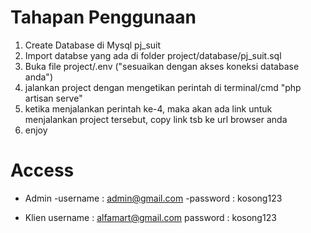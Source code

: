 
# Tahapan Penggunaan
1. Create Database di Mysql pj_suit
2. Import databse yang ada di folder project/database/pj_suit.sql
3. Buka file project/.env ("sesuaikan dengan akses koneksi database anda")
4. jalankan project dengan mengetikan perintah di terminal/cmd "php artisan serve"
5. ketika menjalankan perintah ke-4, maka akan ada link untuk menjalankan project tersebut, copy link tsb ke url browser anda
6. enjoy

# Access 
- Admin 
    -username : admin@gmail.com
    -password : kosong123
    
- Klien 
    username : alfamart@gmail.com
    password : kosong123
